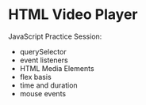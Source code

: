 # HTML Video Player

JavaScript Practice Session:

- querySelector
- event listeners
- HTML Media Elements
- flex basis
- time and duration
- mouse events
